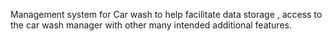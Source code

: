 Management system for  Car wash to help facilitate data storage , access to the car wash manager with other many intended additional features.
